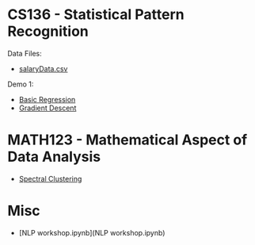 # CS136 - Statistical Pattern Recognition
Data Files:
- [salaryData.csv](salaryData.csv)

Demo 1:
- [Basic Regression](BasicRegression.ipynb)
- [Gradient Descent](GradientDescentDemo.ipynb)

# MATH123 - Mathematical Aspect of Data Analysis
- [Spectral Clustering](Lecture_15_Spectral_Clustering_Demo.ipynb)

# Misc
- [NLP workshop.ipynb](NLP workshop.ipynb)
